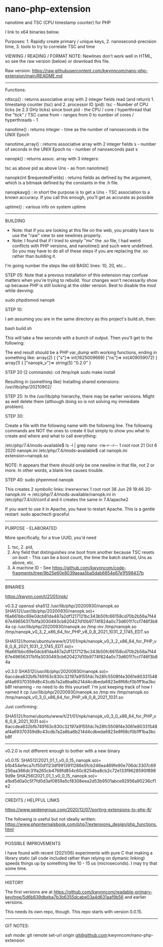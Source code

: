 # nano-php-extension
nanotime and TSC (CPU timestamp counter) for PHP

I link to x64 binaries below.

Purposes: 1. Rapidly create primary / unique keys, 2. nanosecond-precision time, 3. tools to try to correlate TSC and time

VIEWING / READING / FORMAT NOTE: Newlines don't work well in HTML, so see the raw version (below) or download this file.

Raw version: https://raw.githubusercontent.com/kwynncom/nano-php-extension/main/README.md

******

Functions:

rdtscp() : returns associative array with 2 integer fields
    read (and return) 1. timestamp counter (tsc) and 2. processor ID (pid):
tsc - Number of CPU ticks (ie 2.3 GHz ticks) since boot
pid - the CPU / core / hyperthread that the "tick" / TSC came from - ranges from 0 to number of cores / hyperthreads - 1

nanotime() : returns integer - time as the number of nanoseconds in the UNIX Epoch

nanotime_array() : returns associative array with 2 integer fields
s  - number of seconds in the UNIX Epoch
ns - number of nanoseconds past s

nanopk() : returns assoc. array with 3 integers:

tsc as above
pid as above
Uns - as from nanotime()

nanopk(int $requestedFields) :  returns fields as defined by the argument, which is a bitmask defined by the constants in the .h file. 

nanopkavg() : in short the purpose is to get a Uns - TSC association to a known accuracy.  If you call this enough, you'll get 
    as accurate as possible


uptime() : various info on system uptime

**********
BUILDING

* Note: that if you are looking at this file on the web, you proably have to use the "raw" view to see newlines properly.  
* Note: I found that if I tried to simply "mv" the .so file, I had weird conflicts with PHP versions, and nanotime() and such were undefined.  
        So you may have to do all of these steps if you are replacing the .so rather than building it.

I'm going number the steps like old BASIC lines: 10, 20, etc...

STEP 05: 
Note that a prevous installation of this extension may confuse matters when you're trying to rebuild.  Your changes 
won't necessarily show up because PHP is still looking at the older version.  Best to disable the mod while devving:

sudo phpdismod nanopk

STEP 10:

I am assuming you are in the same directory as this project's build.sh, then:

bash build.sh

This will take a few seconds with a bunch of output.  Then you'll get to the following:

The end result should be a PHP var_dump with working functions, ending in something like:
array(2) {
  ["s"]=>
  int(1625009669)
  ["ns"]=>
  int(409059072)
}
array(1) {
  ["nanopk_v"]=>
  string(5) "0.2.0"
}

STEP 20 (2 commands):
cd /tmp/npk
sudo make install

Resulting in (something like)
Installing shared extensions:     /usr/lib/php/20210902/

STEP 25:
In the /usr/lib/php hierarchy, there may be earlier versions.  Might as well delete them (although doing so is not solving my 
immediate problem).

STEP 30:

Create a file with the following name with the following line.  The following commands are NOT the ones to create it but 
simply to show you what to create and where and what to call everything:

/etc/php/7.4/mods-available$ ls -l | grep nano
-rw-r--r-- 1 root root 21 Oct  6  2020 nanopk.ini
/etc/php/7.4/mods-available$ cat nanopk.ini
extension=nanopk.so

NOTE: It appears that there should only be one newline in that file, not 2 or more.  In other words, a blank line causes trouble.

STEP 40:
sudo phpenmod nanopk

This creates 2 symbolic links:
lrwxrwxrwx 1 root root 38 Jun 29 19:46 20-nanopk.ini -> /etc/php/7.4/mods-available/nanopk.ini
in /etc/php/7.4/cli/conf.d
and it creates the same in 7.4/apache2

If you want to use it in Apache, you have to restart Apache.  This is a gentle restart:
sudo apachectl graceful


*************
PURPOSE - ELABORATED

More specifically, for a true UUID, you'd need 

1. tsc, 2. pid, 
3. Any field that distinguishes one boot from another because TSC resets on boot - This can be a boot count, the time the batch started, Uns as above, etc.
4. A machine ID - See https://github.com/kwynncom/code-fragments/tree/9b25e60e8039aeaa5ba5dab6854e67e1f598437b
****************
BINARIES

https://kwynn.com/t/21/01/npk/

v0.3.2
openssl sha512 /usr/lib/php/20200930/nanopk.so
SHA512(/usr/lib/php/20200930/nanopk.so)= f6a661bbc69e0dcb81da487a2df1217121bc343b50fc66158cd70b2b56a7f4467e49656317b1fa3030493cb620427d10b9774f824a0c73d601f7ccf746f3b84a
cp /usr/lib/php/20200930/nanopk.so /tmp
mv /tmp/nanopk.so /tmp/nanopk_v0_3_2_x86_64_for_PHP_v8_0_8_2021_1031_2_1745_EDT.so

SHA512(/home/ubuntu/www/t/21/01/npk/nanopk_v0_3_2_x86_64_for_PHP_v8_0_8_2021_1031_2_1745_EDT.so)= f6a661bbc69e0dcb81da487a2df1217121bc343b50fc66158cd70b2b56a7f4467e49656317b1fa3030493cb620427d10b9774f824a0c73d601f7ccf746f3b84a


v0.3.0
SHA512(/usr/lib/php/20200930/nanopk.so)= 6accdea832bfb749163c830c32197a9155fdc7e28fc5508f4e3061e80331548af4a69370359d8c43cdb7a2a8ba6b214d4cdbeda6823e8f68cf0b1ff1ba3bcb8f
renaming - no need to do this yourself.  I'm just keeping track of how I named it
cp /usr/lib/php/20200930/nanopk.so /tmp
mv /tmp/nanopk.so /tmp/nanopk_v0_3_0_x86_64_for_PHP_v8_0_8_2021_1031.so

Just confirming:

SHA512(/home/ubuntu/www/t/21/01/npk/nanopk_v0_3_0_x86_64_for_PHP_v8_0_8_2021_1031.so)= 6accdea832bfb749163c830c32197a9155fdc7e28fc5508f4e3061e80331548af4a69370359d8c43cdb7a2a8ba6b214d4cdbeda6823e8f68cf0b1ff1ba3bcb8f

*******

v0.2.0 is not different enough to bother with a new binary

v0.0.15:
SHA512(2021_01_1_v0_0_15_nanopk.so)= b1b454efeca7cf50d1123df9913911286e5fcb246ea469fe90e706dc3307c69256aa366dc31fa265cb4768fd854c60c8254ba8cb2c72e133f9628590f8989d9e
SHA256(2021_01_1_v0_0_15_nanopk.so)= a1bd5d0a0c5f7fd0d3af0859a5cf8308eea2d53b9501abce92956a90236cf1e2

*******
CREDITS / HELPFUL LINKS

https://www.seidengroup.com/2020/12/07/porting-extensions-to-php-8/

The following is useful but not ideally written:
https://www.phpinternalsbook.com/php7/extensions_design/php_functions.html


***************
POSSIBLE IMPROVEMENTS

I have found with recent (2021/06) experiments with pure C that making a library static (all code included rather than relying on 
dymanic linking) speeds things up by something like 10 - 15 us (microseconds).  I may try that some time.


************
HISTORY

The first versions are at https://github.com/kwynncom/readable-primary-key/tree/5d6b839dbeba7b3b6355dcabe03a4d631aaf9b56  and earlier versions.

This needs its own repo, though.  This repo starts with version 0.0.15.
********
GIT NOTES:

ssh mode: git remote set-url origin git@github.com:kwynncom/nano-php-extension
